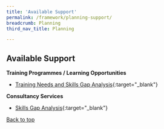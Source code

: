 ```yaml
---
title: 'Available Support'
permalink: /framework/planning-support/
breadcrumb: Planning
third_nav_title: Planning

---
```





## **Available Support**



**Training Programmes / Learning Opportunities**
- [Training Needs and Skills Gap Analysis](https://www.nyp.edu.sg/lifelong-learning/national-centre-of-excellence-for-workplace-learning-nace/courses-training.html){:target="_blank"}




**Consultancy Services**
- [Skills Gap Analysis](https://www.nyp.edu.sg/lifelong-learning/national-centre-of-excellence-for-workplace-learning-nace/services.html){:target="_blank"}


[Back to top](#top)

